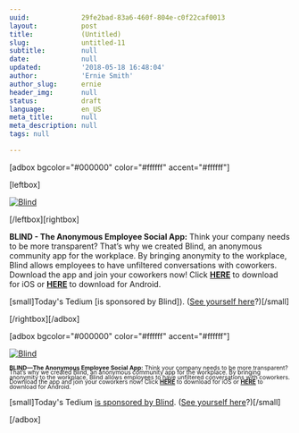 ```yaml
---
uuid:             29fe2bad-83a6-460f-804e-c0f22caf0013
layout:           post
title:            (Untitled)
slug:             untitled-11
subtitle:         null
date:             null
updated:          '2018-05-18 16:48:04'
author:           'Ernie Smith'
author_slug:      ernie
header_img:       null
status:           draft
language:         en_US
meta_title:       null
meta_description: null
tags: null

---
```


[adbox bgcolor="#000000" color="#ffffff" accent="#ffffff"]

[leftbox]

[![Blind](https://tedium.imgix.net/2018/05/blindlogo.png)](https://www.paved.com/redirect/ex7qvnaghyn83xggcs8r7ycvypl)

[/leftbox][rightbox]

**BLIND - The Anonymous Employee Social App:** Think your company needs to be more transparent? That’s why we created Blind, an anonymous community app for the workplace. By bringing anonymity to the workplace, Blind allows employees to have unfiltered conversations with coworkers. Download the app and join your coworkers now! Click [**HERE**](https://go.onelink.me/app/22dc730) to download for iOS or [**HERE**](https://go.onelink.me/app/3bddc461) to download for Android.

[small]Today's Tedium [is sponsored by Blind]). ([See yourself here](https://tedium.co/advertising/)?)[/small]

[/rightbox][/adbox]

[adbox bgcolor="#000000" color="#ffffff" accent="#ffffff"]

[![Blind](https://tedium.imgix.net/2018/05/blindlogo.png)](https://www.paved.com/redirect/ex7qvnaghyn83xggcs8r7ycvypl)

<span style="font-size: 75%; line-height: 80%;">**BLIND—The Anonymous Employee Social App:** Think your company needs to be more transparent? That’s why we created Blind, an anonymous community app for the workplace. By bringing anonymity to the workplace, Blind allows employees to have unfiltered conversations with coworkers. Download the app and join your coworkers now! Click [**HERE**](http://) to download for iOS or [**HERE**](https://go.onelink.me/app/3bddc461) to download for Android.</span>

[small]Today's Tedium [is sponsored by Blind](https://www.paved.com/redirect/ex7qvnaghyn83xggcs8r7ycvypl). ([See yourself here](https://tedium.co/advertising/)?)[/small]

[/adbox]
